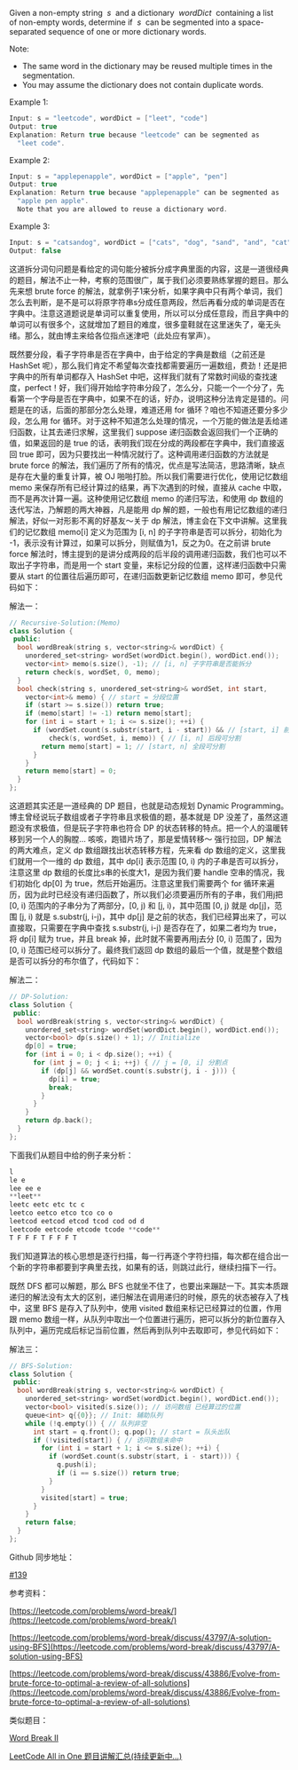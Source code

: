 Given a non-empty string  _s_  and a dictionary  _wordDict_  containing a list of non-empty words, determine if  _s_  can be segmented into a space-separated sequence of one or more dictionary words.

Note:

- The same word in the dictionary may be reused multiple times in the segmentation.
- You may assume the dictionary does not contain duplicate words.

Example 1:

```cpp
Input: s = "leetcode", wordDict = ["leet", "code"]
Output: true
Explanation: Return true because "leetcode" can be segmented as
  "leet code".
```

Example 2:

```cpp
Input: s = "applepenapple", wordDict = ["apple", "pen"]
Output: true
Explanation: Return true because "applepenapple" can be segmented as
  "apple pen apple".
  Note that you are allowed to reuse a dictionary word.
```

Example 3:

```cpp
Input: s = "catsandog", wordDict = ["cats", "dog", "sand", "and", "cat"]
Output: false
```

这道拆分词句问题是看给定的词句能分被拆分成字典里面的内容，这是一道很经典的题目，解法不止一种，考察的范围很广，属于我们必须要熟练掌握的题目。那么先来想 brute force 的解法，就拿例子1来分析，如果字典中只有两个单词，我们怎么去判断，是不是可以将原字符串s分成任意两段，然后再看分成的单词是否在字典中。注意这道题说是单词可以重复使用，所以可以分成任意段，而且字典中的单词可以有很多个，这就增加了题目的难度，很多童鞋就在这里迷失了，毫无头绪。那么，就由博主来给各位指点迷津吧（此处应有掌声）。

既然要分段，看子字符串是否在字典中，由于给定的字典是数组（之前还是 HashSet 呢），那么我们肯定不希望每次查找都需要遍历一遍数组，费劲！还是把字典中的所有单词都存入 HashSet 中吧，这样我们就有了常数时间级的查找速度，perfect！好，我们得开始给字符串分段了，怎么分，只能一个一个分了，先看第一个字母是否在字典中，如果不在的话，好办，说明这种分法肯定是错的。问题是在的话，后面的那部分怎么处理，难道还用 for 循环？咱也不知道还要分多少段，怎么用 for 循环。对于这种不知道怎么处理的情况，一个万能的做法是丢给递归函数，让其去递归求解，这里我们 suppose 递归函数会返回我们一个正确的值，如果返回的是 true 的话，表明我们现在分成的两段都在字典中，我们直接返回 true 即可，因为只要找出一种情况就行了。这种调用递归函数的方法就是 brute force 的解法，我们遍历了所有的情况，优点是写法简洁，思路清晰，缺点是存在大量的重复计算，被 OJ 啪啪打脸。所以我们需要进行优化，使用记忆数组 memo 来保存所有已经计算过的结果，再下次遇到的时候，直接从 cache 中取，而不是再次计算一遍。这种使用记忆数组 memo 的递归写法，和使用 dp 数组的迭代写法，乃解题的两大神器，凡是能用 dp 解的题，一般也有用记忆数组的递归解法，好似一对形影不离的好基友～关于 dp 解法，博主会在下文中讲解。这里我们的记忆数组 memo[i] 定义为范围为 [i, n] 的子字符串是否可以拆分，初始化为 -1，表示没有计算过，如果可以拆分，则赋值为1，反之为0。在之前讲 brute force 解法时，博主提到的是讲分成两段的后半段的调用递归函数，我们也可以不取出子字符串，而是用一个 start 变量，来标记分段的位置，这样递归函数中只需要从 start 的位置往后遍历即可，在递归函数更新记忆数组 memo 即可，参见代码如下：

解法一：

```cpp
// Recursive-Solution:(Memo)
class Solution {
 public:
  bool wordBreak(string s, vector<string>& wordDict) {
    unordered_set<string> wordSet(wordDict.begin(), wordDict.end());
    vector<int> memo(s.size(), -1); // [i, n] 子字符串是否能拆分
    return check(s, wordSet, 0, memo);
  }
  bool check(string s, unordered_set<string>& wordSet, int start,
    vector<int>& memo) { // start = 分段位置
    if (start >= s.size()) return true;
    if (memo[start] != -1) return memo[start];
    for (int i = start + 1; i <= s.size(); ++i) {
      if (wordSet.count(s.substr(start, i - start)) && // [start, i] 前段可分割
          check(s, wordSet, i, memo)) { // [i, n] 后段可分割
        return memo[start] = 1; // [start, n] 全段可分割
      }
    }
    return memo[start] = 0;
  }
};
```

这道题其实还是一道经典的 DP 题目，也就是动态规划 Dynamic Programming。博主曾经说玩子数组或者子字符串且求极值的题，基本就是 DP 没差了，虽然这道题没有求极值，但是玩子字符串也符合 DP 的状态转移的特点。把一个人的温暖转移到另一个人的胸膛... 咳咳，跑错片场了，那是爱情转移～ 强行拉回，DP 解法的两大难点，定义 dp 数组跟找出状态转移方程，先来看 dp 数组的定义，这里我们就用一个一维的 dp 数组，其中 dp[i] 表示范围 [0, i) 内的子串是否可以拆分，注意这里 dp 数组的长度比s串的长度大1，是因为我们要 handle 空串的情况，我们初始化 dp[0] 为 true，然后开始遍历。注意这里我们需要两个 for 循环来遍历，因为此时已经没有递归函数了，所以我们必须要遍历所有的子串，我们用j把 [0, i) 范围内的子串分为了两部分，[0, j) 和 [j, i)，其中范围 [0, j) 就是 dp[j]，范围 [j, i) 就是 s.substr(j, i-j)，其中 dp[j] 是之前的状态，我们已经算出来了，可以直接取，只需要在字典中查找 s.substr(j, i-j) 是否存在了，如果二者均为 true，将 dp[i] 赋为 true，并且 break 掉，此时就不需要再用j去分 [0, i) 范围了，因为 [0, i) 范围已经可以拆分了。最终我们返回 dp 数组的最后一个值，就是整个数组是否可以拆分的布尔值了，代码如下：

解法二：

```cpp
// DP-Solution:
class Solution {
 public:
  bool wordBreak(string s, vector<string>& wordDict) {
    unordered_set<string> wordSet(wordDict.begin(), wordDict.end());
    vector<bool> dp(s.size() + 1); // Initialize
    dp[0] = true;
    for (int i = 0; i < dp.size(); ++i) {
      for (int j = 0; j < i; ++j) { // j = [0, i] 分割点
        if (dp[j] && wordSet.count(s.substr(j, i - j))) {
          dp[i] = true;
          break;
        }
      }
    }
    return dp.back();
  }
};
```

下面我们从题目中给的例子来分析：

```cpp
l
le e
lee ee e
**leet**
leetc eetc etc tc c
leetco eetco etco tco co o
leetcod eetcod etcod tcod cod od d
leetcode eetcode etcode tcode **code**
T F F F T F F F T
```

我们知道算法的核心思想是逐行扫描，每一行再逐个字符扫描，每次都在组合出一个新的字符串都要到字典里去找，如果有的话，则跳过此行，继续扫描下一行。

既然 DFS 都可以解题，那么 BFS 也就坐不住了，也要出来蹦跶一下。其实本质跟递归的解法没有太大的区别，递归解法在调用递归的时候，原先的状态被存入了栈中，这里 BFS 是存入了队列中，使用 visited 数组来标记已经算过的位置，作用跟 memo 数组一样，从队列中取出一个位置进行遍历，把可以拆分的新位置存入队列中，遍历完成后标记当前位置，然后再到队列中去取即可，参见代码如下：

解法三：

```cpp
// BFS-Solution:
class Solution {
 public:
  bool wordBreak(string s, vector<string>& wordDict) {
    unordered_set<string> wordSet(wordDict.begin(), wordDict.end());
    vector<bool> visited(s.size()); // 访问数组 已经算过的位置
    queue<int> q{{0}}; // Init: 辅助队列
    while (!q.empty()) { // 队列非空
      int start = q.front(); q.pop(); // start = 队头出队
      if (!visited[start]) { // 访问数组未命中
        for (int i = start + 1; i <= s.size(); ++i) {
          if (wordSet.count(s.substr(start, i - start))) {
            q.push(i);
            if (i == s.size()) return true;
          }
        }
        visited[start] = true;
      }
    }
    return false;
  }
};
```

Github 同步地址：

[#139](https://github.com/grandyang/leetcode/issues/139)

参考资料：

[https://leetcode.com/problems/word-break/](https://leetcode.com/problems/word-break/)

[https://leetcode.com/problems/word-break/discuss/43797/A-solution-using-BFS](https://leetcode.com/problems/word-break/discuss/43797/A-solution-using-BFS)

[https://leetcode.com/problems/word-break/discuss/43886/Evolve-from-brute-force-to-optimal-a-review-of-all-solutions](https://leetcode.com/problems/word-break/discuss/43886/Evolve-from-brute-force-to-optimal-a-review-of-all-solutions)

类似题目：

[Word Break II](http://www.cnblogs.com/grandyang/p/4576240.html)

[LeetCode All in One 题目讲解汇总(持续更新中...)](http://www.cnblogs.com/grandyang/p/4606334.html)